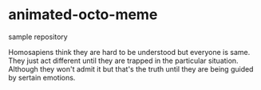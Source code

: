 # animated-octo-meme
sample repository


Homosapiens think they are hard to be understood but everyone is same. They just act different until they are trapped in the particular situation. 
Although they won't admit it but that's the truth until they are being guided by sertain emotions.
